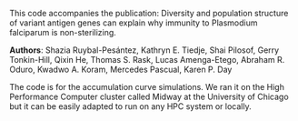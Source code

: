 This code accompanies the publication:
Diversity and population structure of variant antigen genes can explain why immunity to Plasmodium falciparum is non-sterilizing.

**Authors**: Shazia Ruybal-Pesántez, Kathryn E. Tiedje, Shai Pilosof, Gerry Tonkin-Hill, Qixin He, Thomas S. Rask, Lucas Amenga-Etego, Abraham R. Oduro, Kwadwo A. Koram, Mercedes Pascual, Karen P. Day


The code is for the accumulation curve simulations. We ran it on the High Performance Computer cluster called Midway at the University of Chicago but it can be easily adapted to run on any HPC system or locally.
